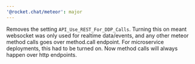 ```yaml
---
'@rocket.chat/meteor': major
---
```


Removes the setting `API_Use_REST_For_DDP_Calls`. Turning this on meant websocket was only used for realtime data/events, and any other meteor method calls goes over method.call endpoint. For microservice deployments, this had to be turned on. Now method calls will always happen over http endpoints.

